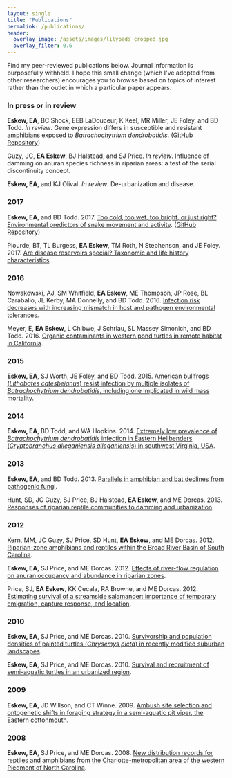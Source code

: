 ```yaml
---
layout: single
title: "Publications"
permalink: /publications/
header:
  overlay_image: /assets/images/lilypads_cropped.jpg
  overlay_filter: 0.6
---
```


Find my peer-reviewed publications below. Journal information is purposefully withheld. I hope this small change (which I've adopted from other researchers) encourages you to browse based on topics of interest rather than the outlet in which a particular paper appears.

### In press or in review

**Eskew, EA**, BC Shock, EEB LaDouceur, K Keel, MR Miller, JE Foley, and BD Todd. *In review*. Gene expression differs in susceptible and resistant amphibians exposed to *Batrachochytrium dendrobatidis*. ([GitHub Repository](https://github.com/eveskew/frog_chytrid_transcriptomics))

Guzy, JC, **EA Eskew**, BJ Halstead, and SJ Price. *In review*. Influence of damming on anuran species richness in riparian areas: a test of the serial discontinuity concept.

**Eskew, EA**, and KJ Olival. *In review*. De-urbanization and disease.

### 2017

**Eskew, EA**, and BD Todd. 2017. [Too cold, too wet, too bright, or just right? Environmental predictors of snake movement and activity](/assets/docs/Eskew_and_Todd_2017.pdf). ([GitHub Repository](https://github.com/eveskew/bayesian_snake_movement))

Plourde, BT, TL Burgess, **EA Eskew**, TM Roth, N Stephenson, and JE Foley. 2017. [Are disease reservoirs special? Taxonomic and life history characteristics](/assets/docs/Plourde_etal_2017.pdf).

### 2016

Nowakowski, AJ, SM Whitfield, **EA Eskew**, ME Thompson, JP Rose, BL Caraballo, JL Kerby, MA Donnelly, and BD Todd. 2016. [Infection risk decreases with increasing mismatch in host and pathogen environmental tolerances](/assets/docs/Nowakowski_etal_2016.pdf).

Meyer, E, **EA Eskew**, L Chibwe, J Schrlau, SL Massey Simonich, and BD Todd. 2016. [Organic contaminants in western pond turtles in remote habitat in California](/assets/docs/Meyer_etal_2016.pdf).

### 2015

**Eskew, EA**, SJ Worth, JE Foley, and BD Todd. 2015. [American bullfrogs (*Lithobates catesbeianus*) resist infection by multiple isolates of *Batrachochytrium dendrobatidis*, including one implicated in wild mass mortality](/assets/docs/Eskew_etal_2015.pdf).

### 2014

**Eskew, EA**, BD Todd, and WA Hopkins. 2014. [Extremely low prevalence of *Batrachochytrium dendrobatidis* infection in Eastern Hellbenders (*Cryptobranchus alleganiensis alleganiensis*) in southwest Virginia, USA](/assets/docs/Eskew_etal_2014.pdf).

### 2013

**Eskew, EA**, and BD Todd. 2013. [Parallels in amphibian and bat declines from pathogenic fungi](/assets/docs/Eskew_and_Todd_2013.pdf).

Hunt, SD, JC Guzy, SJ Price, BJ Halstead, **EA Eskew**, and ME Dorcas. 2013. [Responses of riparian reptile communities to damming and urbanization](/assets/docs/Hunt_etal_2013.pdf).

### 2012

Kern, MM, JC Guzy, SJ Price, SD Hunt, **EA Eskew**, and ME Dorcas. 2012. [Riparian-zone amphibians and reptiles within the Broad River Basin of South Carolina](/assets/docs/Kern_etal_2012.pdf).

**Eskew, EA**, SJ Price, and ME Dorcas. 2012. [Effects of river-flow regulation on anuran occupancy and abundance in riparian zones](/assets/docs/Eskew_etal_2012.pdf).

Price, SJ, **EA Eskew**, KK Cecala, RA Browne, and ME Dorcas. 2012. [Estimating survival of a streamside salamander: importance of temporary emigration, capture response, and location](/assets/docs/Price_etal_2012.pdf).

### 2010

**Eskew, EA**, SJ Price, and ME Dorcas. 2010. [Survivorship and population densities of painted turtles (*Chrysemys picta*) in recently modified suburban landscapes](/assets/docs/Eskew_etal_2010b.pdf).

**Eskew, EA**, SJ Price, and ME Dorcas. 2010. [Survival and recruitment of semi-aquatic turtles in an urbanized region](/assets/docs/Eskew_etal_2010a.pdf).

### 2009

**Eskew, EA**, JD Willson, and CT Winne. 2009. [Ambush site selection and ontogenetic shifts in foraging strategy in a semi-aquatic pit viper, the Eastern cottonmouth](/assets/docs/Eskew_etal_2009.pdf). 

### 2008

**Eskew, EA**, SJ Price, and ME Dorcas. 2008. [New distribution records for reptiles and amphibians from the Charlotte-metropolitan area of the western Piedmont of North Carolina](/assets/docs/Eskew_etal_2008.pdf).
